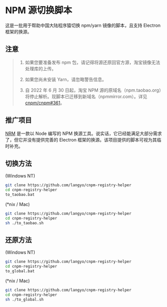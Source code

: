 # NPM 源切换脚本

这是一批用于帮助中国大陆程序猿切换 npm/yarn 镜像的脚本，且支持 Electron 框架的换源。

## 注意

> 1. 如果您要准备发布 npm 包，请记得将源还原回官方源，淘宝镜像无法处理库的上传。
>
> 2. 如果您尚未安装 Yarn，请忽略警告信息。
>
> 3. 自 2022 年 6 月 30 日起，淘宝 NPM 源的原域名（npm.taobao.org）将停止解析。现脚本已迁移到新域名（npmmirror.com）。详见[cnpm/cnpm#361](https://github.com/cnpm/cnpm/issues/361)。

## 推广项目

[NRM](https://github.com/Pana/nrm) 是一款以 Node 编写的 NPM 换源工具。说实话，它已经能满足大部分需求了，但它并没有提供完善的 Electron 框架的换源。该项目提供的脚本可视为其临时补充。

## 切换方法

(Windows NT)

```sh
git clone https://github.com/langyo/cnpm-registry-helper
cd cnpm-registry-helper
to_taobao.bat
```

(*nix / Mac)

```sh
git clone https://github.com/langyo/cnpm-registry-helper
cd cnpm-registry-helper
sh ./to_taobao.sh
```

## 还原方法

(Windows NT)

```sh
git clone https://github.com/langyo/cnpm-registry-helper
cd cnpm-registry-helper
to_global.bat
```

(*nix / Mac)

```sh
git clone https://github.com/langyo/cnpm-registry-helper
cd cnpm-registry-helper
sh ./to_global.sh
```
